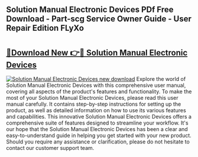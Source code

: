 ## Solution Manual Electronic Devices PDf Free Download - Part-scg Service Owner Guide - User Repair Edition FLyXo

# <h2><a href="http://bc62291.oget.top/?id=Solution+Manual+Electronic+Devices">🔗Download New 👉🔴 Solution Manual Electronic Devices</a></h2>

[![Solution Manual Electronic Devices new download](https://i.imgur.com/5g1atiW.png)](http://bc62291.oget.top/?id=Solution+Manual+Electronic+Devices)
Explore the world of Solution Manual Electronic Devices with this comprehensive user manual, covering all aspects of the product's features and functionality. To make the most of your Solution Manual Electronic Devices, please read this user manual carefully. It contains step-by-step instructions for setting up the product, as well as detailed information on how to use its various features and capabilities. This innovative Solution Manual Electronic Devices offers a comprehensive suite of features designed to streamline your workflow. It's our hope that the Solution Manual Electronic Devices has been a clear and easy-to-understand guide in helping you get started with your new product. Should you require any assistance or clarification, please do not hesitate to contact our customer support team.
